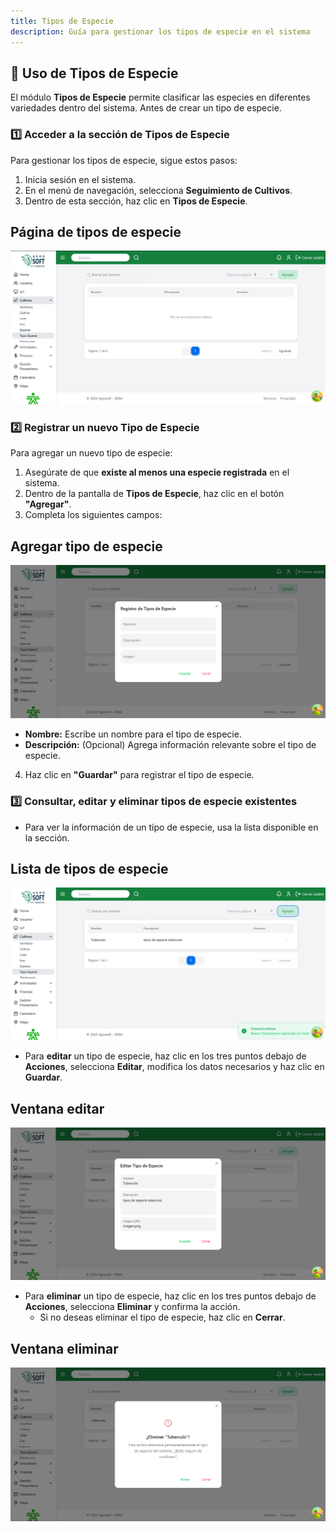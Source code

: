 ```yaml
---
title: Tipos de Especie
description: Guía para gestionar los tipos de especie en el sistema
---
```


## 🔬 Uso de Tipos de Especie

El módulo **Tipos de Especie** permite clasificar las especies en diferentes variedades dentro del sistema. Antes de crear un tipo de especie.

### 1️⃣ **Acceder a la sección de Tipos de Especie**
Para gestionar los tipos de especie, sigue estos pasos:
1. Inicia sesión en el sistema.
2. En el menú de navegación, selecciona **Seguimiento de Cultivos**.
3. Dentro de esta sección, haz clic en **Tipos de Especie**.

## Página de tipos de especie
![Captura de pantalla tipos de especie](../../../../public/tiposespecie.png)

### 2️⃣ **Registrar un nuevo Tipo de Especie**
Para agregar un nuevo tipo de especie:
1. Asegúrate de que **existe al menos una especie registrada** en el sistema.
2. Dentro de la pantalla de **Tipos de Especie**, haz clic en el botón **"Agregar"**.
3. Completa los siguientes campos:
## Agregar tipo de especie
![Captura de pantalla agregar tipo de especie](../../../../public/agregarTiposespecie.png)
   - **Nombre:** Escribe un nombre para el tipo de especie.
   - **Descripción:** (Opcional) Agrega información relevante sobre el tipo de especie.
4. Haz clic en **"Guardar"** para registrar el tipo de especie.

### 3️⃣ **Consultar, editar y eliminar tipos de especie existentes**
- Para ver la información de un tipo de especie, usa la lista disponible en la sección.
## Lista de tipos de especie
![Captura de pantalla](../../../../public/listatiposespecie.png)
- Para **editar** un tipo de especie, haz clic en los tres puntos debajo de **Acciones**, selecciona **Editar**, modifica los datos necesarios y haz clic en **Guardar**.
## Ventana editar
![Captura de pantalla](../../../../public/editartiposespecie.png)
- Para **eliminar** un tipo de especie, haz clic en los tres puntos debajo de **Acciones**, selecciona **Eliminar** y confirma la acción. 
   - Si no deseas eliminar el tipo de especie, haz clic en **Cerrar**.
## Ventana eliminar
![Captura de pantalla](../../../../public/eliminartiposespecie.png)
